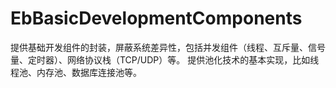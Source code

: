 # EbBasicDevelopmentComponents
提供基础开发组件的封装，屏蔽系统差异性，包括并发组件（线程、互斥量、信号量、定时器）、网络协议栈（TCP/UDP）等。
提供池化技术的基本实现，比如线程池、内存池、数据库连接池等。